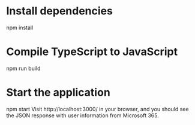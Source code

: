 # Install dependencies
npm install

# Compile TypeScript to JavaScript
npm run build

# Start the application
npm start
Visit http://localhost:3000/ in your browser, and you should see the JSON response with user information from Microsoft 365.
